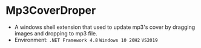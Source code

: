 # Mp3CoverDroper

+ A windows shell extension that used to update mp3's cover by dragging images and dropping to mp3 file.
+ Environment: `.NET Framework 4.8` `Windows 10 20H2` `VS2019`
